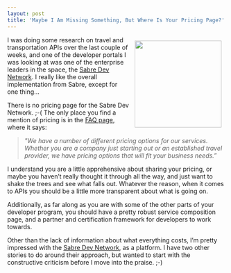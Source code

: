 ```yaml
---
layout: post
title: 'Maybe I Am Missing Something, But Where Is Your Pricing Page?'
---
```

<p><img style="padding: 10px;" src="https://s3.amazonaws.com/kinlane-productions/bw-icons/bw-dollar-sign.jpg" alt="" width="200" align="right" /></p>
<p>I was doing some research on travel and transportation APIs over the last couple of weeks, and one of the developer portals I was looking at was one of the enterprise leaders in the space, the <a href="https://developer.sabre.com/">Sabre Dev Network</a>. I really like the overall implementation from Sabre, except for one thing...</p>
<p>There is no pricing page for the Sabre Dev Network. ;-( The only place you find a mention of pricing is in the <a href="https://developer.sabre.com/resources/FAQ">FAQ page</a>, where it says:</p>
<blockquote><em>"We have a number of different pricing options for our services. Whether you are a company just starting out or an established travel provider, we have pricing options that will fit your business needs.&rdquo;</em></blockquote>
<p>I understand you are a little apprehensive about sharing your pricing, or maybe you haven&rsquo;t really thought it through all the way, and just want to shake the trees and see what falls out. Whatever the reason, when it comes to APIs you should be a little more transparent about what is going on.</p>
<p>Additionally, as far along as you are with some of the other parts of your developer program, you should have a pretty robust service composition page, and a partner and certification framework for developers to work towards.</p>
<p>Other than the lack of information about what everything costs, I&rsquo;m pretty impressed with the <a href="https://developer.sabre.com/">Sabre Dev Network</a>, as a platform. I have two other stories to do around their approach, but wanted to start with the constructive criticism before I move into the praise. ;-)</p>